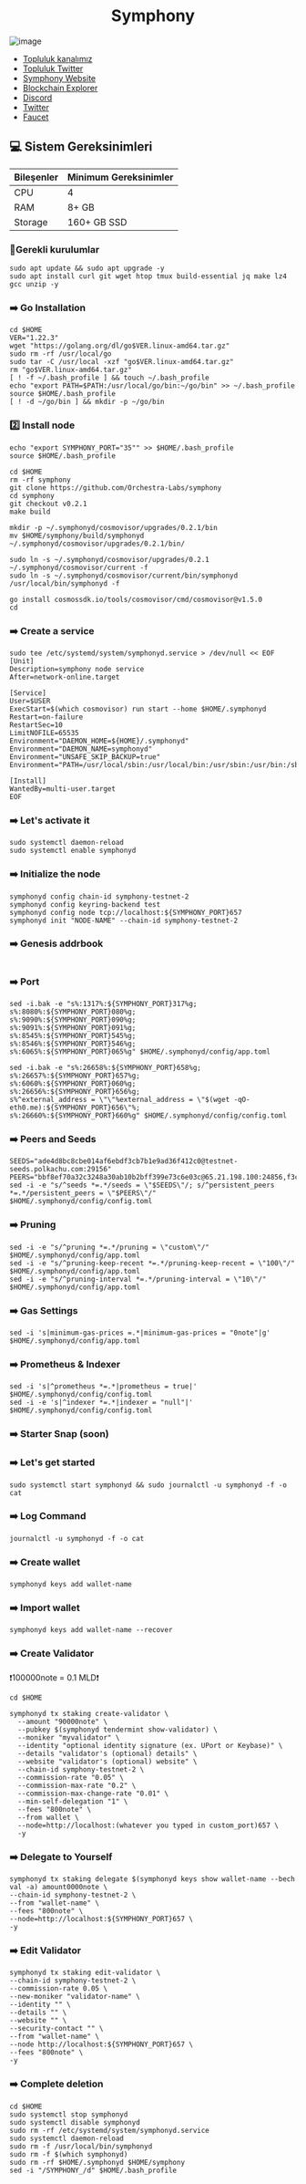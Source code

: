 






<h1 align="center"> Symphony </h1>


![image](https://github.com/user-attachments/assets/64839830-41f3-4dd7-b45a-2a52a4cd2641)







 * [Topluluk kanalımız](https://t.me/corenodechat)<br>
 * [Topluluk Twitter](https://twitter.com/corenodeHQ)<br>
 * [Symphony Website](https://wardenprotocol.org/)<br>
 * [Blockchain Explorer](https://explorer.corenodehq.com/Warden%20Testnet)<br>
 * [Discord](https://discord.gg/7rzkxXRK)<br>
 * [Twitter](https://twitter.com/wardenprotocol)<br>
 * [Faucet](https://testnet.ping.pub/symphony/faucet)<br>

## 💻 Sistem Gereksinimleri
| Bileşenler | Minimum Gereksinimler | 
| ------------ | ------------ |
| CPU |	4|
| RAM	| 8+ GB |
| Storage	| 160+ GB SSD |

### 🚧Gerekli kurulumlar
```
sudo apt update && sudo apt upgrade -y
sudo apt install curl git wget htop tmux build-essential jq make lz4 gcc unzip -y
```

### ➡️ Go Installation
```
cd $HOME
VER="1.22.3"
wget "https://golang.org/dl/go$VER.linux-amd64.tar.gz"
sudo rm -rf /usr/local/go
sudo tar -C /usr/local -xzf "go$VER.linux-amd64.tar.gz"
rm "go$VER.linux-amd64.tar.gz"
[ ! -f ~/.bash_profile ] && touch ~/.bash_profile
echo "export PATH=$PATH:/usr/local/go/bin:~/go/bin" >> ~/.bash_profile
source $HOME/.bash_profile
[ ! -d ~/go/bin ] && mkdir -p ~/go/bin
```
### 2️⃣ Install node
```
echo "export SYMPHONY_PORT="35"" >> $HOME/.bash_profile
source $HOME/.bash_profile
```
```
cd $HOME
rm -rf symphony
git clone https://github.com/Orchestra-Labs/symphony
cd symphony
git checkout v0.2.1
make build
```
```
mkdir -p ~/.symphonyd/cosmovisor/upgrades/0.2.1/bin
mv $HOME/symphony/build/symphonyd ~/.symphonyd/cosmovisor/upgrades/0.2.1/bin/
```
```
sudo ln -s ~/.symphonyd/cosmovisor/upgrades/0.2.1 ~/.symphonyd/cosmovisor/current -f
sudo ln -s ~/.symphonyd/cosmovisor/current/bin/symphonyd /usr/local/bin/symphonyd -f
```
```
go install cosmossdk.io/tools/cosmovisor/cmd/cosmovisor@v1.5.0
cd
```
### ➡️ Create a service
```
sudo tee /etc/systemd/system/symphonyd.service > /dev/null << EOF
[Unit]
Description=symphony node service
After=network-online.target

[Service]
User=$USER
ExecStart=$(which cosmovisor) run start --home $HOME/.symphonyd
Restart=on-failure
RestartSec=10
LimitNOFILE=65535
Environment="DAEMON_HOME=${HOME}/.symphonyd"
Environment="DAEMON_NAME=symphonyd"
Environment="UNSAFE_SKIP_BACKUP=true"
Environment="PATH=/usr/local/sbin:/usr/local/bin:/usr/sbin:/usr/bin:/sbin:/bin:/usr/games:/usr/local/games:/snap/bin:~/.symphonyd/cosmovisor/current/bin"

[Install]
WantedBy=multi-user.target
EOF
```
### ➡️ Let's activate it
```
sudo systemctl daemon-reload
sudo systemctl enable symphonyd
```
### ➡️ Initialize the node
```
symphonyd config chain-id symphony-testnet-2
symphonyd config keyring-backend test
symphonyd config node tcp://localhost:${SYMPHONY_PORT}657
symphonyd init "NODE-NAME" --chain-id symphony-testnet-2
```
### ➡️ Genesis addrbook
```

```
### ➡️ Port
```
sed -i.bak -e "s%:1317%:${SYMPHONY_PORT}317%g;
s%:8080%:${SYMPHONY_PORT}080%g;
s%:9090%:${SYMPHONY_PORT}090%g;
s%:9091%:${SYMPHONY_PORT}091%g;
s%:8545%:${SYMPHONY_PORT}545%g;
s%:8546%:${SYMPHONY_PORT}546%g;
s%:6065%:${SYMPHONY_PORT}065%g" $HOME/.symphonyd/config/app.toml
```
```
sed -i.bak -e "s%:26658%:${SYMPHONY_PORT}658%g;
s%:26657%:${SYMPHONY_PORT}657%g;
s%:6060%:${SYMPHONY_PORT}060%g;
s%:26656%:${SYMPHONY_PORT}656%g;
s%^external_address = \"\"%external_address = \"$(wget -qO- eth0.me):${SYMPHONY_PORT}656\"%;
s%:26660%:${SYMPHONY_PORT}660%g" $HOME/.symphonyd/config/config.toml
```
### ➡️ Peers and Seeds
```
SEEDS="ade4d8bc8cbe014af6ebdf3cb7b1e9ad36f412c0@testnet-seeds.polkachu.com:29156"
PEERS="bbf8ef70a32c3248a30ab10b2bff399e73c6e03c@65.21.198.100:24856,f3c40275b0e198bef1c79111a04d0fed572a44da@94.72.100.234:45656,710976805e0c3069662e63b9f244db68654e2f15@65.109.93.124:29256,5660a533218eed9dbbc569f38e6bc44666b1eb17@65.21.10.105:26656,77ce4b0a96b3c3d6eb2beb755f9f6f573c1b4912@178.18.251.146:22656"
sed -i -e "s/^seeds *=.*/seeds = \"$SEEDS\"/; s/^persistent_peers *=.*/persistent_peers = \"$PEERS\"/" $HOME/.symphonyd/config/config.toml
```
### ➡️ Pruning
```
sed -i -e "s/^pruning *=.*/pruning = \"custom\"/" $HOME/.symphonyd/config/app.toml
sed -i -e "s/^pruning-keep-recent *=.*/pruning-keep-recent = \"100\"/" $HOME/.symphonyd/config/app.toml
sed -i -e "s/^pruning-interval *=.*/pruning-interval = \"10\"/" $HOME/.symphonyd/config/app.toml
```
### ➡️ Gas Settings
```
sed -i 's|minimum-gas-prices =.*|minimum-gas-prices = "0note"|g' $HOME/.symphonyd/config/app.toml
```
### ➡️ Prometheus & Indexer
```
sed -i 's|^prometheus *=.*|prometheus = true|' $HOME/.symphonyd/config/config.toml
sed -i -e 's|^indexer *=.*|indexer = "null"|' $HOME/.symphonyd/config/config.toml
```
### ➡️ Starter Snap (soon)


### ➡️ Let's get started
```
sudo systemctl start symphonyd && sudo journalctl -u symphonyd -f -o cat
```
### ➡️ Log Command
```
journalctl -u symphonyd -f -o cat
```
### ➡️ Create wallet
```
symphonyd keys add wallet-name
```
### ➡️ Import wallet
```
symphonyd keys add wallet-name --recover
```
### ➡️ Create Validator
❗️100000note = 0.1 MLD❗️
```
cd $HOME
```
```
symphonyd tx staking create-validator \
  --amount "90000note" \
  --pubkey $(symphonyd tendermint show-validator) \
  --moniker "myvalidator" \
  --identity "optional identity signature (ex. UPort or Keybase)" \
  --details "validator's (optional) details" \
  --website "validator's (optional) website" \
  --chain-id symphony-testnet-2 \
  --commission-rate "0.05" \
  --commission-max-rate "0.2" \
  --commission-max-change-rate "0.01" \
  --min-self-delegation "1" \
  --fees "800note" \
  --from wallet \
  --node=http://localhost:(whatever you typed in custom_port)657 \
  -y
  ```
### ➡️ Delegate to Yourself
```
symphonyd tx staking delegate $(symphonyd keys show wallet-name --bech val -a) amount0000note \
--chain-id symphony-testnet-2 \
--from "wallet-name" \
--fees "800note" \
--node=http://localhost:${SYMPHONY_PORT}657 \
-y
```
### ➡️ Edit Validator
```
symphonyd tx staking edit-validator \
--chain-id symphony-testnet-2 \
--commission-rate 0.05 \
--new-moniker "validator-name" \
--identity "" \
--details "" \
--website "" \
--security-contact "" \
--from "wallet-name" \
--node http://localhost:${SYMPHONY_PORT}657 \
--fees "800note" \
-y
```
### ➡️ Complete deletion
```
cd $HOME
sudo systemctl stop symphonyd
sudo systemctl disable symphonyd
sudo rm -rf /etc/systemd/system/symphonyd.service
sudo systemctl daemon-reload
sudo rm -f /usr/local/bin/symphonyd
sudo rm -f $(which symphonyd)
sudo rm -rf $HOME/.symphonyd $HOME/symphony
sed -i "/SYMPHONY_/d" $HOME/.bash_profile
```
